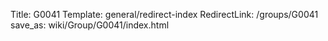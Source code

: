 Title: G0041
Template: general/redirect-index
RedirectLink: /groups/G0041
save_as: wiki/Group/G0041/index.html
